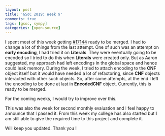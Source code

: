 ```yaml
---
layout: post
title: 'GSoC 2019: Week 9'
comments: true
tags: [gsoc, sympy]
categories: [open-source]
---
```

I spent most of this week getting [#17144](https://github.com/sympy/sympy/pull/17144) ready to be merged. I had to change a lot of things from the last attempt. One of such was an attempt on **early encoding**, I had tried it on **Literals**. They were eventually going to be encoded so I tried to do this when **Literals** were created only. But as Aaron suggested, my approach had left encodings in the global space and hence could leak memory. During the week, I tried to attach encoding to the **CNF** object itself but it would have needed a lot of refactoring, since **CNF** objects interacted with other such objects. So, after some attempts, at the end I left the encoding to be done at last in **EncodedCNF** object. Currently, this is ready to be merged.

For the coming weeks, I would try to improve over this.

This was also the week for second monthly evaluation and I feel happy to announce that I passed it. From this week my college has also started but I am still able to give the required time to this project and complete it.

Will keep you updated. Thank you !
